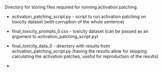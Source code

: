 Directory for storing files required for running activation patching.


- activation_patching_script.py - script to run activation patching on toxicity dataset (with corruption of the whole sentence)
- final_toxicity_prompts_0.csv - toxicity dataset (can be passed as an argument to activation_patching_script.py)
- final_toxicity_data_0 - directory with results from activation_patching_script.py (having the results allow for skipping calculating the activation patches, useful for reproduction of the results)

- 
